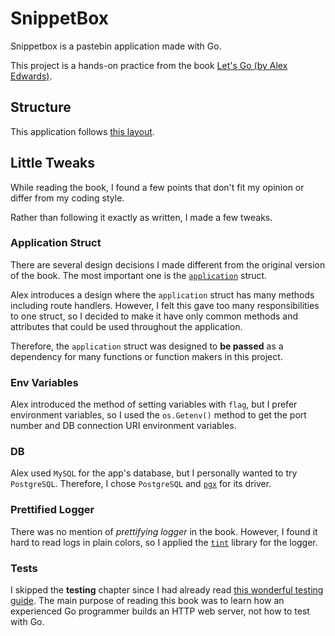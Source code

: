 # SnippetBox

Snippetbox is a pastebin application made with Go.

This project is a hands-on practice from the book [Let's Go (by Alex Edwards)](https://lets-go.alexedwards.net/).

## Structure

This application follows [this layout](https://go.dev/doc/modules/layout#server-project).

## Little Tweaks

While reading the book, I found a few points that don't fit my opinion or differ from my coding style.

Rather than following it exactly as written, I made a few tweaks.

### Application Struct

There are several design decisions I made different from the original version of the book. The most important one is the [`application`](./cmd/web/application.go) struct.

Alex introduces a design where the `application` struct has many methods including route handlers. However, I felt this gave too many responsibilities to one struct, so I decided to make it have only common methods and attributes that could be used throughout the application.

Therefore, the `application` struct was designed to **be passed** as a dependency for many functions or function makers in this project.

### Env Variables

Alex introduced the method of setting variables with `flag`, but I prefer environment variables, so I used the `os.Getenv()` method to get the port number and DB connection URI environment variables.

### DB

Alex used `MySQL` for the app's database, but I personally wanted to try `PostgreSQL`. Therefore, I chose `PostgreSQL` and [`pgx`](https://github.com/jackc/pgx) for its driver.

### Prettified Logger

There was no mention of _prettifying logger_ in the book. However, I found it hard to read logs in plain colors, so I applied the [`tint`](https://github.com/lmittmann/tint) library for the logger.

### Tests

I skipped the **testing** chapter since I had already read [this wonderful testing guide](https://quii.gitbook.io/learn-go-with-tests). The main purpose of reading this book was to learn how an experienced Go programmer builds an HTTP web server, not how to test with Go.
